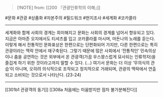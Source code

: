 > [!NOTE] from: [[200 『관광인류학의 이해』]]

#문화 #관광 #상품화 #자본주의 #필드워크 #현지조사 #세계화 #코카콜라 

--- 
세계화와 함께 사회의 경계는 희미해지고 문화는 사회의 경계를 넘어서 향유되고 있다. 지금은 아마존 오지에서도 티셔츠를 입고 코카콜라를 마시며, 마돈나의 노래를 듣는다. 이렇게 해서 전통적인 문화표상은 한편으로는 단편화되어 가지만, 다른 한편으로는 특히 관광이라는 맥락 안에서 재구축된다. 그렇기 때문에 많은 사회에서 ‘전통적인’ 민속의상이나 춤을 공연하는 것은 외부에서 온 관광객(가끔 우스꽝스럽게 묘사되는 인류학자)을 즐겁게 하기 위한 것이라고까지 말할 수 있다. (…) 여기서 문화는 더 이상 ‘무의식의 관습’이 아니며, 오히려 의식적으로 조작되고 정치적으로 거래되며, 관광의 맥락에서 연출되고 소비되는 것으로서 나타난다. (23-24)


--- 
[[301b1 관광객의 동기]]
[[308a 처음에는 미움받지만 점차 불가분해진다]]